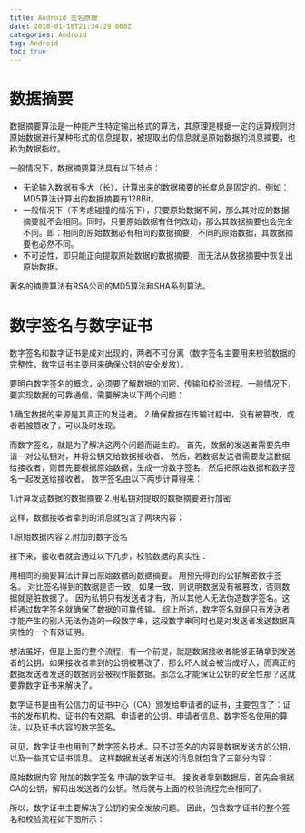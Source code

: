 ```yaml
---
title: Android 签名原理
date: 2018-01-18T21:34:29.000Z
categories: Android
tag: Android
toc: true
---
```

# 数据摘要
  数据摘要算法是一种能产生特定输出格式的算法，其原理是根据一定的运算规则对原始数据进行某种形式的信息提取，被提取出的信息就是原始数据的消息摘要，也称为数据指纹。

  一般情况下，数据摘要算法具有以下特点：

  - 无论输入数据有多大（长），计算出来的数据摘要的长度总是固定的。例如：MD5算法计算出的数据摘要有128Bit。
  - 一般情况下（不考虑碰撞的情况下），只要原始数据不同，那么其对应的数据摘要就不会相同。同时，只要原始数据有任何改动，那么其数据摘要也会完全不同。即：相同的原始数据必有相同的数据摘要，不同的原始数据，其数据摘要也必然不同。
  - 不可逆性，即只能正向提取原始数据的数据摘要，而无法从数据摘要中恢复出原始数据。

  著名的摘要算法有RSA公司的MD5算法和SHA系列算法。
  <!-- more -->

# 数字签名与数字证书
  数字签名和数字证书是成对出现的，两者不可分离（数字签名主要用来校验数据的完整性，数字证书主要用来确保公钥的安全发放）。

  要明白数字签名的概念，必须要了解数据的加密、传输和校验流程。一般情况下，要实现数据的可靠通信，需要解决以下两个问题：

  1.确定数据的来源是其真正的发送者。
  2.确保数据在传输过程中，没有被篡改，或者若被篡改了，可以及时发现。

  而数字签名，就是为了解决这两个问题而诞生的。
  首先，数据的发送者需要先申请一对公私钥对，并将公钥交给数据接收者。
  然后，若数据发送者需要发送数据给接收者，则首先要根据原始数据，生成一份数字签名，然后把原始数据和数字签名一起发送给接收者。
  数字签名由以下两步计算得来：

  1.计算发送数据的数据摘要
  2.用私钥对提取的数据摘要进行加密

  这样，数据接收者拿到的消息就包含了两块内容：

  1.原始数据内容
  2.附加的数字签名

  接下来，接收者就会通过以下几步，校验数据的真实性：

  用相同的摘要算法计算出原始数据的数据摘要。
  用预先得到的公钥解密数字签名。
  对比签名得到的数据是否一致，如果一致，则说明数据没有被篡改，否则数据就是脏数据了。
  因为私钥只有发送者才有，所以其他人无法伪造数字签名。这样通过数字签名就确保了数据的可靠传输。
  综上所述，数字签名就是只有发送者才能产生的别人无法伪造的一段数字串，这段数字串同时也是对发送者发送数据真实性的一个有效证明。

  想法虽好，但是上面的整个流程，有一个前提，就是数据接收者能够正确拿到发送者的公钥。如果接收者拿到的公钥被篡改了，那么坏人就会被当成好人，而真正的数据发送者发送的数据则会被视作脏数据。那怎么才能保证公钥的安全性那？这就要靠数字证书来解决了。

  数字证书是由有公信力的证书中心（CA）颁发给申请者的证书，主要包含了：证书的发布机构、证书的有效期、申请者的公钥、申请者信息、数字签名使用的算法，以及证书内容的数字签名。

  可见，数字证书也用到了数字签名技术。只不过签名的内容是数据发送方的公钥，以及一些其它证书信息。
  这样数据发送者发送的消息就包含了三部分内容：

  原始数据内容
  附加的数字签名
  申请的数字证书。
  接收者拿到数据后，首先会根据CA的公钥，解码出发送者的公钥。然后就与上面的校验流程完全相同了。

  所以，数字证书主要解决了公钥的安全发放问题。
  因此，包含数字证书的整个签名和校验流程如下图所示：
